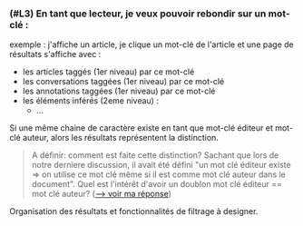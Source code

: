 ### (#L3) En tant que lecteur, je veux pouvoir rebondir sur un mot-clé :

exemple : j'affiche un article, je clique un mot-clé de l'article et une page de résultats s'affiche avec :

* les articles taggés (1er niveau) par ce mot-clé
* les conversations taggées (1er niveau) par ce mot-clé
* les annotations taggées (1er niveau) par ce mot-clé
* les éléments inférés (2eme niveau) :
  - ...

Si une même chaine de caractère existe en tant que mot-clé éditeur et mot-clé auteur, alors les résultats représentent la distinction.

> A définir: comment est faite cette distinction? Sachant que lors de notre derniere discussion, il avait été défini "un mot clé éditeur existe => on utilise ce mot clé même si il est comme mot clé auteur dans le document". Quel est l'intérêt d'avoir un doublon mot clé éditeur == mot clé auteur? ([--> voir ma réponse](sc_afficheArticle.md))

Organisation des résultats et fonctionnalités de filtrage à designer.

